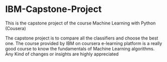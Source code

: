 # IBM-Capstone-Project
This is the capstone project of the course Machine Learning with Python (Cousera)

The capstone project is to compare all the classifiers and choose the best one. 
The course provided by IBM on coursera e-learning platform is a really good course to know the fundamentals of Machine Learning algorithms.
Any Kind of changes or insights are highly appreciated
